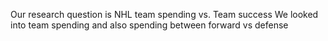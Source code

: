 Our research question is NHL team spending vs. Team success
We looked into team spending and also spending between forward vs defense

